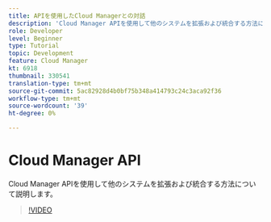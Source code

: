 ```yaml
---
title: APIを使用したCloud Managerとの対話
description: 'Cloud Manager APIを使用して他のシステムを拡張および統合する方法について説明します。  '
role: Developer
level: Beginner
type: Tutorial
topic: Development
feature: Cloud Manager
kt: 6918
thumbnail: 330541
translation-type: tm+mt
source-git-commit: 5ac82928d4b0bf75b348a414793c24c3aca92f36
workflow-type: tm+mt
source-wordcount: '39'
ht-degree: 0%

---
```



# Cloud Manager API

Cloud Manager APIを使用して他のシステムを拡張および統合する方法について説明します。

>[!VIDEO](https://video.tv.adobe.com/v/330541/?quality=12&learn=on)